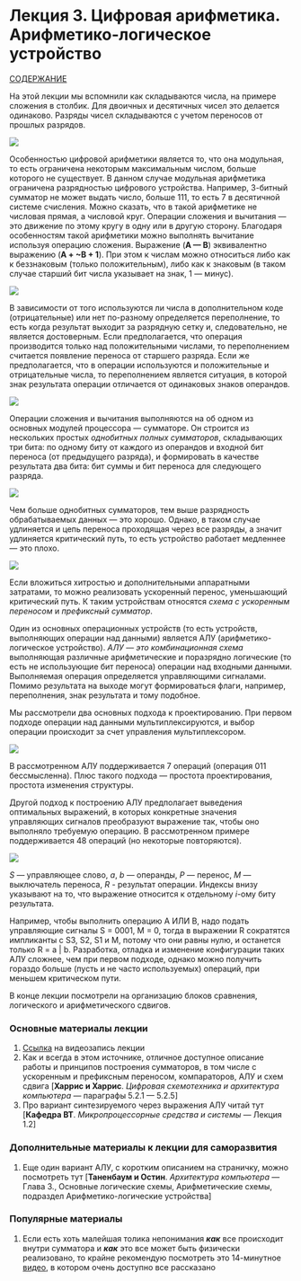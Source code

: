 # Лекция 3. Цифровая арифметика. Арифметико-логическое устройство

[СОДЕРЖАНИЕ](../README.md)

На этой лекции мы вспомнили как складываются числа, на примере сложения в столбик. Для двоичных и десятичных чисел это делается одинаково. Разряды чисел складываются с учетом переносов от прошлых разрядов. 

![](../../technical/Lectures1/Pic/binop.png)

Особенностью цифровой арифметики является то, что она модульная, то есть ограничена некоторым максимальным числом, больше которого не существует. В данном случае модульная арифметика ограничена разрядностью цифрового устройства. Например, 3-битный сумматор не может выдать число, больше 111, то есть 7 в десятичной системе счисления. Можно сказать, что в такой арифметике не числовая прямая, а числовой круг. Операции сложения и вычитания — это движение по этому кругу в одну или в другую сторону. Благодаря особенностям такой арифметики можно выполнять вычитание используя операцию сложения. Выражение (**A — B**) эквивалентно выражению (**A + ~B + 1**). При этом к числам можно относиться либо как к беззнаковым (только положительным), либо как к знаковым (в таком случае старший бит числа указывает на знак, 1 — минус).

![](../../technical/Lectures1/Pic/round.png)

В зависимости от того используются ли числа в дополнительном коде (отрицательные) или нет по-разному определяется переполнение, то есть когда результат выходит за разрядную сетку и, следовательно, не является достоверным. Если предполагается, что операция производится только над положительными числами, то переполнением считается появление переноса от старшего разряда. Если же предполагается, что в операции используются и положительные и отрицательные числа, то переполнением является ситуация, в которой знак результата операции отличается от одинаковых знаков операндов.

![](../../technical/Lectures1/Pic/overflow.png)

Операции сложения и вычитания выполняются на об одном из основных модулей процессора — сумматоре. Он строится из нескольких простых *однобитных полных сумматоров*, складывающих три бита: по одному биту от каждого из операндов и входной бит переноса (от предыдущего разряда), и формировать в качестве результата два бита: бит суммы и бит переноса для следующего разряда. 

![](../../technical/Lectures1/Pic/fulladder.png)

Чем больше однобитных сумматоров, тем выше разрядность обрабатываемых данных — это хорошо. Однако, в таком случае удлиняется и цепь переноса проходящая через все разряды, а значит удлиняется критический путь, то есть устройство работает медленнее — это плохо.

![](pic/adder.png)

Если вложиться хитростью и дополнительными аппаратными затратами, то можно реализовать ускоренный перенос, уменьшающий критический путь. К таким устройствам относятся *схема с ускоренным переносом* и *префиксный сумматор*.

Один из основных операционных устройств (то есть устройств, выполняющих операции над данными) является АЛУ (арифметико-логическое устройство). *АЛУ — это комбинационная схема* выполняющая различные арифметические и поразрядно логические (то есть не использующие бит переноса) операции над входными данными. Выполняемая операция определяется управляющими сигналами. Помимо результата на выходе могут формироваться флаги, например, переполнения, знак результата и тому подобное. 

Мы рассмотрели два основных подхода к проектированию. При первом подходе операции над данными мультиплексируются, и выбор операции происходит за счет управления мультиплексором.

![](../../technical/Lectures1/Pic/alumips.png)

В рассмотренном АЛУ поддерживается 7 операций (операция 011 бессмысленна). Плюс такого подхода — простота проектирования, простота изменения структуры.

Другой подход к построению АЛУ предполагает выведения оптимальных выражений, в которых конкретные значения управляющих сигналов преобразуют выражение так, чтобы оно выполняло требуемую операцию. В рассмотренном примере поддерживается 48 операций (но некоторые повторяются).

![](../../technical/Lectures1/Pic/alu2.png)

*S* — управляющее слово, *a*, *b* — операнды, *P* — перенос, *M* — выключатель переноса, *R* - результат операции. Индексы внизу указывают на то, что выражение относится к отдельному *i*-ому биту результата.

Например, чтобы выполнить операцию A ИЛИ B, надо подать управляющие сигналы S = 0001, M = 0, тогда в выражении R сократятся импликанты с S3, S2, S1 и M, потому что они равны нулю, и останется только R = a | b. Разработка, отладка и изменение конфигурации таких АЛУ сложнее, чем при первом подходе, однако можно получить гораздо больше (пусть и не часто используемых) операций, при меньшем критическом пути.

В конце лекции посмотрели на организацию блоков сравнения, логического и арифметического сдвигов.

### Основные материалы лекции

1. [Ссылка](https://www.youtube.com/watch?v=eXW6Q4jPkmQ) на видеозапись лекции
2. Как и всегда в этом источнике, отличное доступное описание работы и принципов построения сумматоров, в том числе с ускоренным и префиксным переносом, компараторов, АЛУ и схем сдвига [**Харрис и Харрис**. *Цифровая схемотехника и архитектура компьютера —* параграфы 5.2.1 — 5.2.5]
3. Про вариант синтезируемого через выражения АЛУ читай тут [**Кафедра ВТ**. *Микропроцессорные средства и системы* — Лекция 1.2]

### Дополнительные материалы к лекции для саморазвития

1. Еще один вариант АЛУ, с коротким описанием на страничку, можно посмотреть тут [**Таненбаум и Остин**. *Архитектура компьютера* — Глава 3., Основные логические схемы, Арифметические схемы, подраздел Арифметико-логические устройства]

### Популярные материалы

1. Если есть хоть малейшая толика непонимания ***как*** все происходит внутри сумматора и ***как*** это все может быть физически реализовано, то крайне рекомендую посмотреть это 14-минутное [видео](https://www.youtube.com/watch?v=YuSgZ173Utg), в котором очень доступно все рассказано

